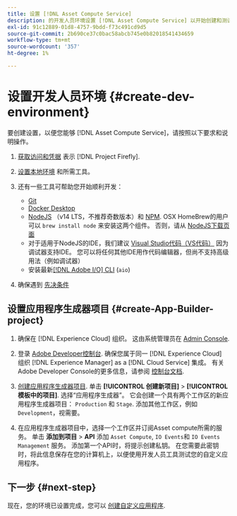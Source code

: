 ```yaml
---
title: 设置 [!DNL Asset Compute Service]
description: 的开发人员环境设置 [!DNL Asset Compute Service] 以开始创建和测试自定义代码。
exl-id: 91c12889-01d8-4757-9bdd-f73c491cd9d5
source-git-commit: 2b690ce37c0bac58abcb745e0b82018541434659
workflow-type: tm+mt
source-wordcount: '357'
ht-degree: 1%

---
```


# 设置开发人员环境 {#create-dev-environment}

要创建设置，以便您能够 [!DNL Asset Compute Service]，请按照以下要求和说明操作。

1. [获取访问和凭据](https://www.adobe.io/project-firefly/docs/getting_started/#acquire-access-and-credentials) 表示 [!DNL Project Firefly].

1. [设置本地环境](https://www.adobe.io/project-firefly/docs/getting_started/#local-environment-set-up) 和所需工具。

1. 还有一些工具可帮助您开始顺利开发：

   * [Git](https://git-scm.com/)
   * [Docker Desktop](https://www.docker.com/get-started)
   * [NodeJS](https://nodejs.org) （v14 LTS，不推荐奇数版本）和 [NPM](https://www.npmjs.com). OSX HomeBrew的用户可以 `brew install node` 来安装这两个组件。 否则，请从 [NodeJS下载页面](https://nodejs.org/en/)
   * 对于适用于NodeJS的IDE，我们建议 [Visual Studio代码（VS代码）](https://code.visualstudio.com) 因为调试器支持IDE。 您可以将任何其他IDE用作代码编辑器，但尚不支持高级用法（例如调试器）
   * 安装最新[[!DNL Adobe I/O] CLI](https://github.com/adobe/aio-cli) (`aio`)

   <!-- - install using `npm install -g @adobe/aio-cli@7.1.0` -->

1. 确保遇到 [先决条件](/help/understand-extensibility.md#prerequisites-and-provisioning)

<!--
>[!NOTE]
>
>For now, use [!DNL Adobe I/O] CLI v7.1.0 of and do not use [!DNL Adobe I/O] CLI v8.
-->

## 设置应用程序生成器项目 {#create-App-Builder-project}

1. 确保在 [!DNL Experience Cloud] 组织。 这由系统管理员在 [Admin Console](https://adminconsole.adobe.com/overview).

1. 登录 [Adobe Developer控制台](https://console.adobe.io/). 确保您属于同一 [!DNL Experience Cloud] 组织 [!DNL Experience Manager] as a [!DNL Cloud Service] 集成。 有关Adobe Developer Console的更多信息，请参阅 [控制台文档](https://www.adobe.io/apis/experienceplatform/console/docs.html).

1. [创建应用程序生成器项目](https://developer.adobe.com/app-builder/docs/getting_started/first_app/). 单击 **[!UICONTROL 创建新项目]** > **[!UICONTROL 模板中的项目]**. 选择“应用程序生成器”。 它会创建一个具有两个工作区的新应用程序生成器项目： `Production` 和 `Stage`. 添加其他工作区，例如 `Development`，视需要。

1. 在应用程序生成器项目中，选择一个工作区并订阅Asset compute所需的服务。 单击 **添加到项目** > **API** 添加 `Asset Compute`, `IO Events`和 `IO Events Management` 服务。 添加第一个API时，将提示创建私钥。 在您需要此密钥时，将此信息保存在您的计算机上，以便使用开发人员工具测试您的自定义应用程序。

## 下一步 {#next-step}

现在，您的环境已设置完成，您可以 [创建自定义应用程序](develop-custom-application.md).

<!-- More ideas:
 
* Any steps in the beginning that lead to gotchas later should be called out for caution? For example,
  * don't change some defaults initially
  * know risks when deviating from standard path
  * naming conventions to follow
  * Retrieve and format credentials (YAML file details)

TBD: When aio-cli v8 bugs are resolved, update the AIO CLI install command to remove v7.x reference and instruct users to use the latest version. See CQDOC-18346.

-->
